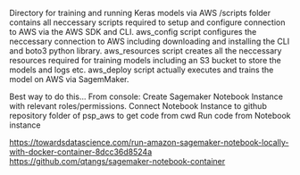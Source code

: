 Directory for training and running Keras models via AWS
/scripts folder contains all neccessary scripts required to setup and configure connection to AWS via the AWS SDK and CLI. aws_config script configures the neccessary connection to AWS including downloading and installing the CLI and boto3 python library. aws_resources script creates all the neccessary resources required for training models including an S3 bucket to store the models and logs etc. aws_deploy script actually executes and trains the model on AWS via SagemMaker.

Best way to do this...
From console:
Create Sagemaker Notebook Instance with relevant roles/permissions.
Connect Notebook Instance to github repository folder of psp_aws to get code from cwd
Run code from Notebook instance

https://towardsdatascience.com/run-amazon-sagemaker-notebook-locally-with-docker-container-8dcc36d8524a
https://github.com/qtangs/sagemaker-notebook-container
